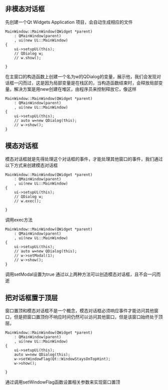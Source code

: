 ﻿## 非模态对话框
先创建一个Qt Widgets Application 项目，会自动生成相应的文件
```
MainWindow::MainWindow(QWidget *parent)
    : QMainWindow(parent)
    , ui(new Ui::MainWindow)
{
    ui->setupUi(this);
    // QDialog w;
    // w.show();

}
```
在主窗口的构造函数上创建一个名为w的QDialog的变量，展示他，我们会发现对话框一闪而过，这是因为局部变量是在栈区的，当构造函数结束时，会释放局部变量。解决方案是用new创建在堆区，由程序员来控制释放它，像这样
```
MainWindow::MainWindow(QWidget *parent)
    : QMainWindow(parent)
    , ui(new Ui::MainWindow)
{
    ui->setupUi(this);
    // auto w=new QDialog(this);
    // w->show();
}
```
## 模态对话框
模态对话框就是先得处理这个对话框的事件，才能处理其他窗口的事件，我们通过以下方式来创建模态对话框
```
MainWindow::MainWindow(QWidget *parent)
    : QMainWindow(parent)
    , ui(new Ui::MainWindow)
{
    ui->setupUi(this);
    // QDialog w;
    // w.exec();

}
```
调用exec方法
```
MainWindow::MainWindow(QWidget *parent)
    : QMainWindow(parent)
    , ui(new Ui::MainWindow)
{
    ui->setupUi(this);
    // auto w=new QDialog(this);
    // w->setModal(1);
    // w->show();
}
```
调用setModal设置为true
通过以上两种方法可以创造模态对话框，且不会一闪而逝
## 把对话框置于顶层
窗口置顶和模态对话框不是一个概念，模态对话框必须响应事件才能访问其他窗口，但是把窗口置顶你不响应时间仍然可以访问其他窗口，但是该窗口始终处于顶层。
```
MainWindow::MainWindow(QWidget *parent)
    : QMainWindow(parent)
    , ui(new Ui::MainWindow)
{
    ui->setupUi(this);
    auto w=new QDialog(this);
    w->setWindowFlag(Qt::WindowStaysOnTopHint);
    w->show();

}
```
通过调用setWindowFlag函数设置相关参数来实现窗口置顶
